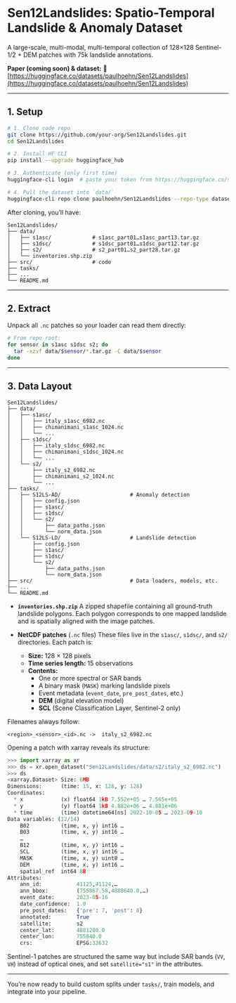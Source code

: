 # Sen12Landslides: Spatio-Temporal Landslide & Anomaly Dataset

A large-scale, multi-modal, multi-temporal collection of 128×128 Sentinel-1/2 + DEM patches with 75k landslide annotations.

**Paper (coming soon) & dataset:**
🔗 [https://huggingface.co/datasets/paulhoehn/Sen12Landslides](https://huggingface.co/datasets/paulhoehn/Sen12Landslides)

---

## 1. Setup

```bash
# 1. Clone code repo
git clone https://github.com/your-org/Sen12Landslides.git
cd Sen12Landslides

# 2. Install HF CLI
pip install --upgrade huggingface_hub

# 3. Authenticate (only first time)
huggingface-cli login  # paste your token from https://huggingface.co/settings/tokens

# 4. Pull the dataset into `data/`
huggingface-cli repo clone paulhoehn/Sen12Landslides --repo-type dataset data
```

After cloning, you’ll have:

```
Sen12Landslides/
├── data/
│   ├── s1asc/             # s1asc_part01…s1asc_part13.tar.gz
│   ├── s1dsc/             # s1dsc_part01…s1dsc_part12.tar.gz
│   ├── s2/                # s2_part01…s2_part28.tar.gz
│   └── inventories.shp.zip
├── src/                   # code
├── tasks/
├── ...            
└── README.md
```

---

## 2. Extract

Unpack all `.nc` patches so your loader can read them directly:

```bash
# From repo root:
for sensor in s1asc s1dsc s2; do
  tar -xzvf data/$sensor/*.tar.gz -C data/$sensor
done
```

---

## 3. Data Layout

```
Sen12Landslides/
├── data/
│   ├── s1asc/
│   │   ├── italy_s1asc_6982.nc
│   │   ├── chimanimani_s1asc_1024.nc
│   │   └── ...
│   ├── s1dsc/
│   │   ├── italy_s1dsc_6982.nc
│   │   ├── chimanimani_s1dsc_1024.nc
│   │   └── ...
│   └── s2/
│       ├── italy_s2_6982.nc
│       ├── chimanimani_s2_1024.nc
│       └── ...
├── tasks/
│   ├── S12LS-AD/                      # Anomaly detection
│   │   ├── config.json
│   │   ├── s1asc/
│   │   ├── s1dsc/
│   │   └── s2/
│   │       ├── data_paths.json
│   │       └── norm_data.json
│   └── S12LS-LD/                      # Landslide detection
│       ├── config.json
│       ├── s1asc/
│       ├── s1dsc/
│       └── s2/
│           ├── data_paths.json
│           └── norm_data.json
├── src/                               # Data loaders, models, etc.
├── ...
└── README.md
```

* **`inventories.shp.zip`**
  A zipped shapefile containing all ground-truth landslide polygons. Each polygon corresponds to one mapped landslide and is spatially aligned with the image patches.

* **NetCDF patches** (`.nc` files)
  These files live in the `s1asc/`, `s1dsc/`, and `s2/` directories. Each patch is:

  * **Size:** 128 × 128 pixels
  * **Time series length:** 15 observations
  * **Contents:**
    * One or more spectral or SAR bands
    * A binary mask (`MASK`) marking landslide pixels
    * Event metadata (`event_date`, `pre_post_dates`, etc.)
    * **DEM** (digital elevation model)
    * **SCL** (Scene Classification Layer, Sentinel-2 only)

Filenames always follow:

```
<region>_<sensor>_<id>.nc ->  italy_s2_6982.nc
```

Opening a patch with xarray reveals its structure:

```python
>>> import xarray as xr
>>> ds = xr.open_dataset("Sen12Landslides/data/s2/italy_s2_6982.nc")
>>> ds
<xarray.Dataset> Size: 6MB
Dimensions:      (time: 15, x: 128, y: 128)
Coordinates:
  * x            (x) float64 1kB 7.552e+05 … 7.565e+05
  * y            (y) float64 1kB 4.882e+06 … 4.881e+06
  * time         (time) datetime64[ns] 2022-10-05 … 2023-09-10
Data variables: (12/14)
    B02          (time, x, y) int16 …
    B03          (time, x, y) int16 …
    …             
    B12          (time, x, y) int16 …
    SCL          (time, x, y) int16 …
    MASK         (time, x, y) uint8 …
    DEM          (time, x, y) int16 …
    spatial_ref  int64 8B  
Attributes:
    ann_id:           41125,41124,…  
    ann_bbox:         (755867.58,4880640.0,…)  
    event_date:       2023-05-16  
    date_confidence:  1.0  
    pre_post_dates:   {'pre': 7, 'post': 8}  
    annotated:        True  
    satellite:        s2  
    center_lat:       4881280.0  
    center_lon:       755840.0  
    crs:              EPSG:32632  
```

Sentinel-1 patches are structured the same way but include SAR bands (`VV`, `VH`) instead of optical ones, and set `satellite="s1"` in the attributes.

---

You’re now ready to build custom splits under `tasks/`, train models, and integrate into your pipeline.
